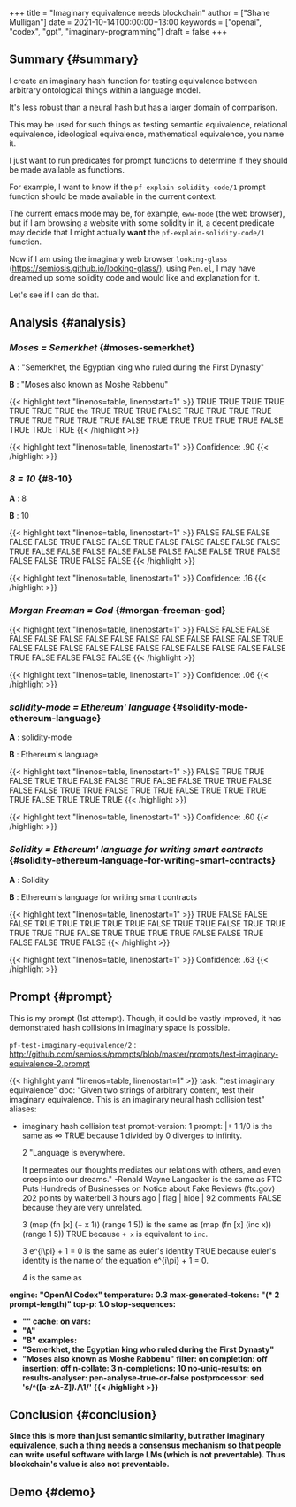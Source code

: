 +++
title = "Imaginary equivalence needs blockchain"
author = ["Shane Mulligan"]
date = 2021-10-14T00:00:00+13:00
keywords = ["openai", "codex", "gpt", "imaginary-programming"]
draft = false
+++

## Summary {#summary}

I create an imaginary hash function for testing equivalence between arbitrary ontological things within a language model.

It's less robust than a neural hash but has a larger domain of comparison.

This may be used for such things as testing
semantic equivalence, relational equivalence,
ideological equivalence, mathematical
equivalence, you name it.

I just want to run predicates for prompt
functions to determine if they should be made
available as functions.

For example, I want to know if the `pf-explain-solidity-code/1` prompt function
should be made available in the current
context.

The current emacs mode may be, for example,
`eww-mode` (the web browser), but if I am browsing a website with some solidity in it,
a decent predicate may decide that I
might actually **want** the `pf-explain-solidity-code/1` function.

Now if I am using the imaginary web browser
`looking-glass`
(<https://semiosis.github.io/looking-glass/>),
using `Pen.el`, I may have dreamed up some
solidity code and would like and explanation
for it.

Let's see if I can do that.


## Analysis {#analysis}


### _Moses = Semerkhet_ {#moses-semerkhet}

**A**
: "Semerkhet, the Egyptian king who ruled during the First Dynasty"

**B**
: "Moses also known as Moshe Rabbenu"

<!--listend-->

{{< highlight text "linenos=table, linenostart=1" >}}
TRUE TRUE TRUE TRUE TRUE TRUE TRUE the TRUE TRUE TRUE FALSE TRUE TRUE TRUE
TRUE TRUE TRUE TRUE TRUE TRUE FALSE TRUE TRUE TRUE TRUE TRUE FALSE TRUE TRUE
TRUE
{{< /highlight >}}

{{< highlight text "linenos=table, linenostart=1" >}}
Confidence: .90
{{< /highlight >}}


### _8 = 10_ {#8-10}

**A**
: 8

**B**
: 10

<!--listend-->

{{< highlight text "linenos=table, linenostart=1" >}}
FALSE FALSE FALSE FALSE FALSE TRUE FALSE FALSE TRUE FALSE FALSE FALSE FALSE
FALSE TRUE FALSE FALSE FALSE FALSE FALSE FALSE FALSE FALSE TRUE FALSE FALSE
FALSE TRUE FALSE FALSE
{{< /highlight >}}

{{< highlight text "linenos=table, linenostart=1" >}}
Confidence: .16
{{< /highlight >}}


### _Morgan Freeman = God_ {#morgan-freeman-god}

{{< highlight text "linenos=table, linenostart=1" >}}
FALSE FALSE FALSE FALSE FALSE FALSE FALSE
FALSE FALSE FALSE FALSE FALSE FALSE TRUE FALSE
FALSE FALSE FALSE FALSE FALSE FALSE FALSE
FALSE FALSE FALSE TRUE FALSE FALSE FALSE FALSE
{{< /highlight >}}

{{< highlight text "linenos=table, linenostart=1" >}}
Confidence: .06
{{< /highlight >}}


### _solidity-mode = Ethereum' language_ {#solidity-mode-ethereum-language}

**A**
: solidity-mode

**B**
: Ethereum's language

<!--listend-->

{{< highlight text "linenos=table, linenostart=1" >}}
FALSE TRUE TRUE FALSE TRUE TRUE FALSE FALSE
TRUE FALSE FALSE TRUE TRUE FALSE FALSE FALSE
TRUE TRUE FALSE TRUE TRUE FALSE TRUE TRUE TRUE
TRUE FALSE TRUE TRUE TRUE
{{< /highlight >}}

{{< highlight text "linenos=table, linenostart=1" >}}
Confidence: .60
{{< /highlight >}}


### _Solidity = Ethereum' language for writing smart contracts_ {#solidity-ethereum-language-for-writing-smart-contracts}

**A**
: Solidity

**B**
: Ethereum's language for writing smart contracts

<!--listend-->

{{< highlight text "linenos=table, linenostart=1" >}}
TRUE FALSE FALSE FALSE TRUE TRUE TRUE TRUE
TRUE FALSE TRUE TRUE FALSE TRUE TRUE TRUE TRUE
TRUE FALSE TRUE TRUE TRUE TRUE FALSE FALSE
TRUE FALSE FALSE TRUE FALSE
{{< /highlight >}}

{{< highlight text "linenos=table, linenostart=1" >}}
Confidence: .63
{{< /highlight >}}


## Prompt {#prompt}

This is my prompt (1st attempt). Though, it
could be vastly improved, it has demonstrated
hash collisions in imaginary space is possible.

`pf-test-imaginary-equivalence/2`
: <http://github.com/semiosis/prompts/blob/master/prompts/test-imaginary-equivalence-2.prompt>

<!--listend-->

{{< highlight yaml "linenos=table, linenostart=1" >}}
task: "test imaginary equivalence"
doc: "Given two strings of arbitrary content, test their imaginary equivalence. This is an imaginary neural hash collision test"
aliases:
- imaginary hash collision test
prompt-version: 1
prompt: |+
  <delim>1
  1/0
  <delim>
  is the same as
  <delim>
  ∞
  <delim>
  TRUE because 1 divided by 0 diverges to infinity.

  <delim>2
  "Language is everywhere.

  It permeates our thoughts mediates our
  relations with others, and even creeps into
  our dreams." -Ronald Wayne Langacker
  <delim>
  is the same as
  <delim>
  FTC Puts Hundreds of Businesses on Notice about Fake Reviews (ftc.gov)
  202 points by walterbell 3 hours ago | flag | hide | 92 comments
  <delim>
  FALSE because they are very unrelated.

  <delim>3
  (map
   (fn [x] (+ x 1))
   (range 1 5))
  <delim>
  is the same as
  <delim>
  (map (fn [x] (inc x)) (range 1 5))
  <delim>
  TRUE because `+ x` is equivalent to `inc`.

  <delim>3
  e^{i\pi} + 1 = 0
  <delim>
  is the same as
  <delim>
  euler's identity
  <delim>
  TRUE because euler's identity is the name of the equation e^{i\pi} + 1 = 0.

  <delim>4
  <a>
  <delim>
  is the same as
  <delim>
  <b>
  <delim>

engine: "OpenAI Codex"
temperature: 0.3
max-generated-tokens: "(* 2 prompt-length)"
top-p: 1.0
stop-sequences:
- "<delim>"
cache: on
vars:
- "A"
- "B"
examples:
- "Semerkhet, the Egyptian king who ruled during the First Dynasty"
- "Moses also known as Moshe Rabbenu"
filter: on
completion: off
insertion: off
n-collate: 3
n-completions: 10
no-uniq-results: on
results-analyser: pen-analyse-true-or-false
postprocessor: sed 's/^\([a-zA-Z]*\).*/\1/'
{{< /highlight >}}


## Conclusion {#conclusion}

Since this is more than just semantic
similarity, but rather imaginary equivalence,
such a thing needs a consensus mechanism so
that people can write useful software with
large LMs (which is not preventable). Thus
blockchain's value is also not preventable.


## Demo {#demo}

<!-- Play on asciinema.com -->
<!-- <a title="asciinema recording" href="https://asciinema.org/a/Cdcvoe32hbXpXSrAg1eIJ1oqW" target="_blank"><img alt="asciinema recording" src="https://asciinema.org/a/Cdcvoe32hbXpXSrAg1eIJ1oqW.svg" /></a> -->
<!-- Play on the blog -->
<script src="https://asciinema.org/a/Cdcvoe32hbXpXSrAg1eIJ1oqW.js" id="asciicast-Cdcvoe32hbXpXSrAg1eIJ1oqW" async></script>